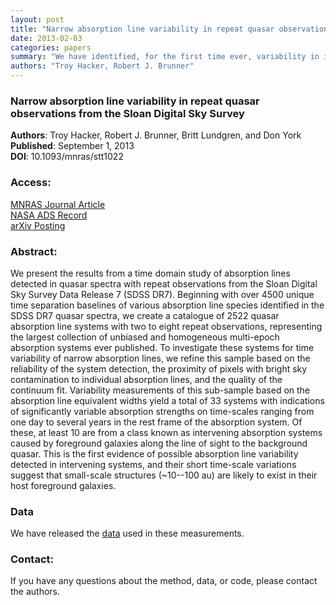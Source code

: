 ```yaml
---
layout: post
title: "Narrow absorption line variability in repeat quasar observations from the Sloan Digital Sky Survey"
date: 2013-02-03
categories: papers
summary: "We have identified, for the first time ever, variability in intervening narrow absorption quasar systems."
authors: "Troy Hacker, Robert J. Brunner"
---
```


### Narrow absorption line variability in repeat quasar observations from the Sloan Digital Sky Survey
 
**Authors**: Troy Hacker, Robert J. Brunner, Britt Lundgren, and Don York  
**Published**:   September 1, 2013  
**DOI**: 10.1093/mnras/stt1022

### Access:

[MNRAS Journal Article](http://mnras.oxfordjournals.org/content/434/1/163)  
[NASA ADS Record](http://adsabs.harvard.edu/abs/2013MNRAS.434..163H)  
[arXiv Posting](http://arxiv.org/abs/1307.7832)  


### Abstract:

We present the results from a time domain study of absorption lines
detected in quasar spectra with repeat observations from the Sloan
Digital Sky Survey Data Release 7 (SDSS DR7). Beginning with over 4500
unique time separation baselines of various absorption line species
identified in the SDSS DR7 quasar spectra, we create a catalogue of 2522
quasar absorption line systems with two to eight repeat observations,
representing the largest collection of unbiased and homogeneous
multi-epoch absorption systems ever published. To investigate these
systems for time variability of narrow absorption lines, we refine this
sample based on the reliability of the system detection, the proximity
of pixels with bright sky contamination to individual absorption lines,
and the quality of the continuum fit. Variability measurements of this
sub-sample based on the absorption line equivalent widths yield a total
of 33 systems with indications of significantly variable absorption
strengths on time-scales ranging from one day to several years in the
rest frame of the absorption system. Of these, at least 10 are from a
class known as intervening absorption systems caused by foreground
galaxies along the line of sight to the background quasar. This is the
first evidence of possible absorption line variability detected in
intervening systems, and their short time-scale variations suggest that
small-scale structures (~10--100 au) are likely to exist in their host
foreground galaxies.

### Data

We have released the [data](/research/var/nalvar.html) used in these
measurements.

### Contact:

If you have any questions about the method, data, or code, please contact
the authors.
